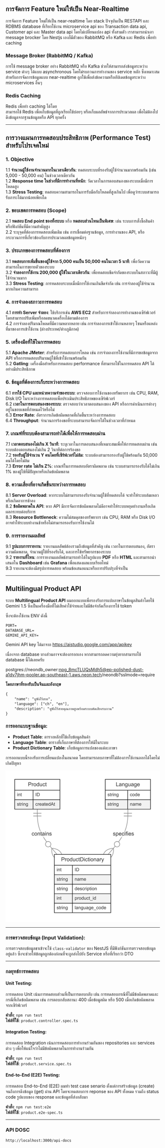 ## การจัดการ Feature ใหม่ให้เป็น Near-Realtime

การจัดการ Feature ใหม่ให้เป็น near-realtime โดย stack ปัจจุบันเป็น RESTAPI และ RDBMS database ที่เรียกใช้งาน microservice api ของ Transaction data api, Customer api และ Master data api โดยไม่เปลี่ยนแปลง api ทั้งสามตัว เราสามารถนำเอา message brocker โดย Nestjs เองก็มีตัวของ RabbitMQ หรือ Kafka และ Redis เพื่อทำ caching

### Message Broker (RabbitMQ / Kafka)

การใช้ message broker อย่าง RabbitMQ หรือ Kafka ช่วยให้สามารถส่งข้อมูลระหว่าง service ต่างๆ ได้แบบ asynchronous โดยไม่รบกวนการทำงานของ service หลัก ซึ่งเหมาะสมสำหรับการจัดการข้อมูลแบบ near-realtime ถูกใช้เพื่อส่งข้อความหรืออัปเดตข้อมูลระหว่าง microservices อื่นๆ

### Redis Caching

Redis เพื่อทำ caching ได้โดย  
สามารถใช้ Redis เพื่อเก็บข้อมูลที่ถูกเรียกใช้บ่อยๆ หรือเก็บผลลัพธ์จากการประมวลผล เพื่อไม่ต้องไปดึงข้อมูลจากฐานข้อมูลหรือ API ทุกครั้ง

---

## การวางแผนการทดสอบประสิทธิภาพ (Performance Test) สำหรับโปรเจคใหม่

### 1. Objective
1.1 **จำนวนผู้ใช้งานจำนวนมากในเวลาเดียวกัน**: ทดสอบระบบที่รองรับผู้ใช้จำนวนมากพร้อมกัน (เช่น 5,000 - 50,000 คน) ในช่วงเวลาเดียวกัน  
1.2 **Response time ในช่วงที่มีการทำงานที่หนัก**: วัดเวลาในการตอบสนองของระบบเมื่อมีการโหลดสูง  
1.3 **Stress Testing**: ทดสอบความสามารถในการรับมือกับโหลดที่สูงเกินไป เพื่อดูว่าระบบสามารถรับภาระได้มากน้อยเพียงใด  

### 2. ขอบเขตการทดสอบ (Scope)
2.1 **ทดสอบ End point ของทั้งระบบ** หรือ **ทดสอบส่วนไหนเป็นพิเศษ**: เช่น ระบบการสั่งซื้อสินค้า หรือฟังก์ชันที่มีความสำคัญสูง  
2.2 ระบุจุดที่ต้องการทดสอบเพิ่มเติม เช่น การเชื่อมต่อฐานข้อมูล, การทำงานของ API, หรือกระบวนการที่เกี่ยวข้องกับการประมวลผลข้อมูลหนักๆ  

### 3. ประเภทของการทดสอบที่ต้องการ
3.1 **ทดสอบการเพิ่มขึ้นของผู้ใช้จาก 5,000 คนเป็น 50,000 คนในเวลา 5 นาที**: เพื่อวัดความสามารถในการขยายตัวของระบบ  
3.2 **จำลองการใช้งาน 200,000 ผู้ใช้ในเวลาเดียวกัน**: เพื่อทดสอบขีดจำกัดของระบบในสภาวะที่มีผู้ใช้จำนวนมาก  
3.3 **Stress Testing**: การทดสอบระบบเมื่อมีการใช้งานเกินขีดจำกัด เช่น การจำลองผู้ใช้จำนวนมากเกินความสามารถ  

### 4. การจำลองสภาวะการทดสอบ
4.1 **การทำ Server จำลอง**: ใช้บริการเช่น **AWS EC2** สำหรับการจำลองการทำงานของเซิร์ฟเวอร์ โดยสามารถปรับเพิ่มหรือลดขนาดเครื่องได้ตามต้องการ  
4.2 การจำลองปริมาณโหลดที่มีความหลากหลาย เช่น การจำลองการเข้าใช้งานหลายๆ โซนหรือแหล่งที่มาของการเข้าใช้งาน (ต่างประเทศ/ต่างภูมิภาค)  

### 5. เครื่องมือที่ใช้ในการทดสอบ
5.1 **Apache JMeter**: สำหรับการทดสอบการโหลด เช่น การจำลองการใช้งานที่มีการขอข้อมูลจาก API หรือการทดสอบปริมาณผู้ใช้ที่เข้าใช้งานพร้อมกัน  
5.2 **Gatling**: เครื่องมือสำหรับการทดสอบ performance ที่สามารถใช้ในการทดสอบ API ได้อย่างมีประสิทธิภาพ  

### 6. ข้อมูลที่ต้องการเก็บระหว่างการทดสอบ
6.1 **การใช้ CPU และหน่วยความจำของระบบ**: ตรวจสอบการใช้งานของทรัพยากร เช่น CPU, RAM, Disk I/O ในระหว่างการทดสอบเพื่อประเมินประสิทธิภาพของเซิร์ฟเวอร์  
6.2 **เวลาในการตอบสนองของระบบ**: ตรวจสอบว่าเวลาตอบสนองของ API หรือการดำเนินการต่างๆ อยู่ในขอบเขตที่กำหนดไว้หรือไม่  
6.3 **Error Rate**: อัตราการเกิดข้อผิดพลาดที่เกิดขึ้นระหว่างการทดสอบ  
6.4 **Throughput**: จำนวนการร้องขอที่ระบบสามารถจัดการได้ในช่วงเวลาที่กำหนด  

### 7. เกณฑ์ที่ระบบต้องสามารถทำได้เพื่อให้การทดสอบผ่าน
7.1 **เวลาตอบสนองไม่เกิน X วินาที**: ระบุเวลาในการตอบสนองที่เหมาะสมเพื่อให้การทดสอบผ่าน เช่น ระบบต้องตอบสนองไม่เกิน 2 วินาทีต่อการร้องขอ  
7.2 **รองรับผู้ใช้จำนวน Y คนโดยที่เซิร์ฟเวอร์ไม่ล้ม**: ระบบต้องสามารถรองรับผู้ใช้พร้อมกัน 50,000 คนได้โดยไม่ล้ม  
7.3 **Error rate ไม่เกิน Z%**: เกณฑ์ในการทดสอบอัตราผิดพลาด เช่น ระบบสามารถรองรับได้ไม่เกิน 1% ของผู้ใช้ที่มีปัญหาหรือเกิดข้อผิดพลาด  

### 8. ความเสี่ยงที่อาจเกิดขึ้นระหว่างการทดสอบ
8.1 **Server Overload**: หากระบบไม่สามารถรองรับจำนวนผู้ใช้ที่ทดสอบได้ จะทำให้ระบบล้มเหลวหรือเกิดอาการช้าลง  
8.2 **ข้อผิดพลาดใน API**: หาก API มีการจัดการข้อผิดพลาดไม่ดีอาจทำให้ระบบหยุดทำงานหรือเกิดผลกระทบต่อบริการ  
8.3 **Resource Bottleneck**: ความไม่สมดุลของทรัพยากร เช่น CPU, RAM หรือ Disk I/O อาจทำให้ระบบทำงานช้าหรือไม่สามารถรองรับการใช้งานได้  

### 9. การรายงานผลลัพธ์
9.1 **รูปแบบการรายงาน**: รายงานผลลัพธ์ต้องรวมถึงข้อมูลที่สำคัญ เช่น เวลาในการตอบสนอง, อัตราความผิดพลาด, จำนวนผู้ใช้ที่รองรับได้, และการใช้ทรัพยากรของระบบ  
9.2 **รายงานที่ไหน**: การรายงานผลลัพธ์สามารถทำได้ในรูปแบบ **PDF** หรือ **HTML** และสามารถนำเสนอใน **Dashboard** เช่น **Grafana** เพื่อแสดงผลแบบเรียลไทม์  
9.3 รายงานจะต้องมีสรุปการทดสอบ พร้อมข้อเสนอแนะหรือการปรับปรุงที่จำเป็น

---

## Multilingual Product API

ระบบ **Multilingual Product API** ผมออกแบบเพื่อรองรับการแปลภาษาในข้อมูลสินค้าโดยใช้ Gemini 1.5 ซึ่งเป็นเครื่องมือที่ไม่เสียค่าใช้จ่ายและไม่มีข้อจำกัดเรื่องการใช้ token

ซึ่งจะต้องใช้งาน ENV ดังนี้

```
PORT=
DATABASE_URL=
GEMINI_API_KEY=
```

Gemini API key ได้มาจาก https://aistudio.google.com/app/apikey

เนื่องจาก database บางส่วนอาจจะต้องกรอกเอง หากสามารถลดความยุ่งยากสามารถใช้ database นี้ได้เลยครับ

postgres://neondb_owner:npg_8mcTLUQsMdh5@ep-polished-dust-a1dv7jhm-pooler.ap-southeast-1.aws.neon.tech/neondb?sslmode=require

**โดยภาษาที่รองรับเป็นจีนและอังกฤษ**

```
{
    "name": "หูฟังไร้สาย",
    "language": ["ch", "en"],
    "description": "หูฟังไร้สายคุณภาพสูงพร้อมระบบตัดเสียงรบกวน"
}
```

### การออกแบบฐานข้อมูล:
- **Product Table**: ตารางหลักที่ใช้เก็บข้อมูลสินค้า
- **Language Table**: ตารางที่เก็บภาษาที่ต้องการให้มีในระบบ
- **Product Dictionary Table**: เก็บข้อมูลการแปลของแต่ละภาษา

การออกแบบนี้รองรับการเปลี่ยนแปลงในอนาคต โดยสามารถลบภาษาที่ไม่ต้องการใช้งานออกได้โดยไม่เกิดปัญหา

![ER Diagram](./assets/h-lab-diagram.png)

---

### การตรวจสอบข้อมูล (Input Validation):
การตรวจสอบข้อมูลขาเข้าจะใช้ `class-validator` ของ NestJS ที่มีฟังก์ชันการตรวจสอบข้อมูลอยู่แล้ว ซึ่งจะช่วยให้ข้อมูลถูกต้องก่อนที่จะถูกส่งไปยัง Service หรือที่เรียกว่า DTO

---

### กลยุทธ์การทดสอบ

#### Unit Testing:
การทดสอบ Unit เน้นการทดสอบส่วนที่เป็นการตอบกลับ เช่น การทดสอบกรณีที่ไม่มีข้อผิดพลาดและกรณีที่เกิดข้อผิดพลาด เช่น การตอบกลับสถานะ 400 เมื่อข้อมูลผิด หรือ 500 เมื่อเกิดข้อผิดพลาดจากเซิร์ฟเวอร์

**คำสั่ง**: `npm run test`  
**ไฟล์ที่ใช้**: `product.controller.spec.ts`

#### Integration Testing:
การทดสอบ Integration เน้นการทดสอบการทำงานร่วมกันของ repositories และ services ต่าง ๆ เพื่อให้แน่ใจว่าไม่มีข้อผิดพลาดในการทำงานร่วมกัน

**คำสั่ง**: `npm run test`  
**ไฟล์ที่ใช้**: `product.service.spec.ts`

#### End-to-End (E2E) Testing:
การทดสอบ End-to-End (E2E) ผมทำ test case senario ตั้งแต่การสร้างข้อมูล (create) จนถึงการดึงข้อมูล (get) ผ่าน API โดยจะทดสอบการ reponse ของ API ทั้งหมด รวมถึง status code รูปแบบของ response และข้อมูลที่ส่งกลับมา

**คำสั่ง**: `npm run test:e2e`  
**ไฟล์ที่ใช้**: `product.e2e-spec.ts`

---
### API DOSC
```
http://localhost:3000/api-docs
```
